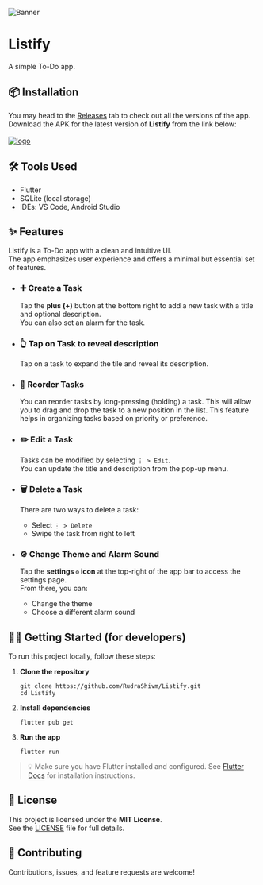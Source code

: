 ![Banner](https://drive.google.com/uc?export=view&id=1suJzQp-MEcjFXQZCF5kl9VZi5TF77oCR)

# Listify

A simple To-Do app.

## 📦 Installation
You may head to the [Releases](https://github.com/RudraShivm/Listify/releases) tab to check out all the versions of the app.  
Download the APK for the latest version of **Listify** from the link below:  
<br>
[![logo](https://drive.google.com/uc?export=view&id=1XNQRJktTXWdk04B02Soss08kkuhHWRqL)](https://github.com/RudraShivm/Listify/releases/download/v1.0.0/listify_v1.0.0.apk)

## 🛠️ Tools Used
- Flutter
- SQLite (local storage)
- IDEs: VS Code, Android Studio

## ✨ Features
Listify is a To-Do app with a clean and intuitive UI.  
The app emphasizes user experience and offers a minimal but essential set of features.

- ### ➕ Create a Task
  Tap the **plus (+)** button at the bottom right to add a new task with a title and optional description.  
  You can also set an alarm for the task.

- ### 👆 Tap on Task to reveal description
   Tap on a task to expand the tile and reveal its description.
  
- ### 🔄 Reorder Tasks 
  You can reorder tasks by long-pressing (holding) a task. This will allow you to drag and drop the task to a new position in the list. This feature helps in organizing tasks based on priority or preference.

- ### ✏️ Edit a Task
  Tasks can be modified by selecting `⋮ > Edit`.  
  You can update the title and description from the pop-up menu.

- ### 🗑️ Delete a Task
  There are two ways to delete a task:
  - Select `⋮ > Delete`
  - Swipe the task from right to left

- ### ⚙️ Change Theme and Alarm Sound
  Tap the **settings `⚙️` icon** at the top-right of the app bar to access the settings page.  
  From there, you can:
  - Change the theme
  - Choose a different alarm sound

## 🧑‍💻 Getting Started (for developers)

To run this project locally, follow these steps:

1. **Clone the repository**
   ```
   git clone https://github.com/RudraShivm/Listify.git
   cd Listify
   ```
2.  **Install dependencies**
    ```
    flutter pub get
    ```
3.  **Run the app**
    ```
    flutter run
    ```
> 💡 Make sure you have Flutter installed and configured. See [Flutter Docs](https://docs.flutter.dev/get-started/install) for installation instructions.

## 📄 License
This project is licensed under the **MIT License**.  
See the [LICENSE](./LICENSE) file for full details.

## 🤝 Contributing
Contributions, issues, and feature requests are welcome!
